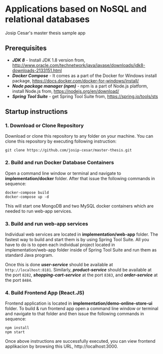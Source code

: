 # Applications based on NoSQL and relational databases
Josip Cesar's master thesis sample app

## Prerequisites
* **_JDK 8_** - Install JDK 1.8 version from, http://www.oracle.com/technetwork/java/javase/downloads/jdk8-downloads-2133151.html
* **_Docker Compose_** - It comes as a part of the Docker for Windows install package, https://docs.docker.com/docker-for-windows/install/
* **_Node package manager (npm)_** - npm is a part of Node.js platform, install Node.js from, https://nodejs.org/en/download/
* **_Spring Tool Suite_** - get Spring Tool Suite from, https://spring.io/tools/sts

## Startup instructions 
### 1. Download or Clone Repository
Download or clone this repository to any folder on your machine. You can clone this repository by executing following instruction:
```
git clone https://github.com/josip-cesar/master-thesis.git
```

### 2. Build and run Docker Database Containers
Open a command line window or terminal and navigate to **implementation/docker** folder. After that issue the following commands in sequence:
```
docker-compose build
docker-compose up -d
```
This will start one MongoDB and two MySQL docker containers which are needed to run web-app services.

### 3. Build and run web-app services
Individual web services are located in **implementation/web-app** folder. The fastest way to build and start them is by using Spring Tool Suite. All you have to do is to open each individual project located in implementation/web-app folder inside of Spring Tool Suite and run them as standard Java program.

Once this is done **_user-service_** should be available at `http://localhost:8181`. Similarly, **_product-service_** should be available at the port `8282`, **_shopping-cart-service_** at the port `8383`, and **_order-service_** at the port `8484`.

### 4. Build Frontend App (React.JS)
Frontend application is located in **implementation/demo-online-store-ui** folder. To build & run frontend app open a command line window or terminal and navigate to that folder and then issue the following commands in sequence:
```
npm install
npm start
```
Once above instructions are successfully executed, you can view frontend applikacion by browsing this URL, http://localhost:3000.
